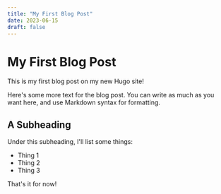 ```yaml
---
title: "My First Blog Post"
date: 2023-06-15
draft: false
---
```


# My First Blog Post

This is my first blog post on my new Hugo site!

Here's some more text for the blog post. You can write as much as you want here, and use Markdown syntax for formatting.

## A Subheading

Under this subheading, I'll list some things:

- Thing 1
- Thing 2
- Thing 3

That's it for now!
